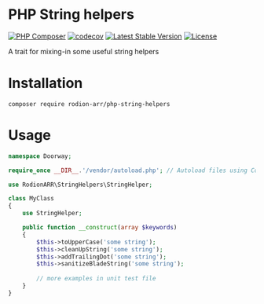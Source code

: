 # PHP String helpers

[![PHP Composer](https://github.com/rodion-arr/php-string-helpers/workflows/PHP%20Composer/badge.svg)](https://github.com/rodion-arr/php-string-helpers/actions) [![codecov](https://codecov.io/gh/rodion-arr/php-string-helpers/branch/master/graph/badge.svg)](https://codecov.io/gh/rodion-arr/php-string-helpers) [![Latest Stable Version](https://poser.pugx.org/rodion-arr/php-string-helpers/v/stable)](https://packagist.org/packages/rodion-arr/php-string-helpers) [![License](https://poser.pugx.org/rodion-arr/php-string-helpers/license)](https://packagist.org/packages/rodion-arr/php-string-helpers)

A trait for mixing-in some useful string helpers

# Installation
`composer require rodion-arr/php-string-helpers`

# Usage
```php
namespace Doorway;

require_once __DIR__.'/vendor/autoload.php'; // Autoload files using Composer

use RodionARR\StringHelpers\StringHelper;

class MyClass
{
    use StringHelper;

    public function __construct(array $keywords)
    {
        $this->toUpperCase('some string');
        $this->cleanUpString('some string');
        $this->addTrailingDot('some string');
        $this->sanitizeBladeString('some string');
        
        // more examples in unit test file
    }
}
```

